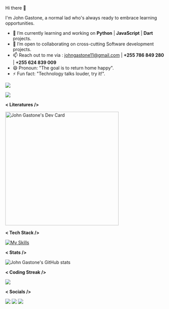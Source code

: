 Hi there 👋

I'm John Gastone, a normal lad who's always ready to embrace learning opportunities.                                       
- 🌱 I’m currently learning and working on **Python** | **JavaScript** | **Dart** projects.
- 👯 I’m open to collaborating on cross-cutting Software development projects.
- 📫 Reach out to me via : johngastone11@gmail.com | **+255 786 849 280** | **+255 624 839 009**
- 😄 Pronoun: "The goal is to return home happy".
- ⚡ Fun fact: "Technology talks louder, try it!".

![](https://user-badge.committers.top/tanzania/JohnGastone.svg)


![](https://komarev.com/ghpvc/?username=johngastone&color=ff69b4)

**< Literatures />**

<a href="https://app.daily.dev/john_gastone"><img src="https://api.daily.dev/devcards/v2/Wp464TwCqrwlRVSRAuLYP.png?type=default&r=a4z" width="356" alt="John Gastone's Dev Card"/></a>

**< Tech Stack />**


[![My Skills](https://skillicons.dev/icons?i=javascript,python,dart,r,html,css,nodejs,react,flutter,expressjs,vscode,androidstudio,figma,postgres,mongodb,mysql,firebase,github&theme=dark&perline=6)](https://skillicons.dev)


**< Stats />**

![John Gastone's GitHub stats](https://github-readme-stats.vercel.app/api?username=johngastone&show_icons=true&theme=transparent&hide_border=true)

**< Coding Streak />**

<img src="https://github-readme-streak-stats.herokuapp.com/?user=johngastone&theme=dark&hide_border=true"/>

**< Socials />**

[![](https://img.shields.io/badge/Medium-12100E?style=for-the-badge&logo=medium&logoColor=white)](https://medium.com/@johngastone11)
[![](https://img.shields.io/badge/linkedin-%230077B5.svg?style=for-the-badge&logo=linkedin)](https://www.linkedin.com/in/john-mahwaya-342645240/)
[![](https://img.shields.io/badge/Twitter-1DA1F2?style=for-the-badge&logo=twitter&logoColor=white)](https://twitter.com/DaddyCommunity?t=CIDJBtPLV5OgKR6Q-soY-A&s=09)
